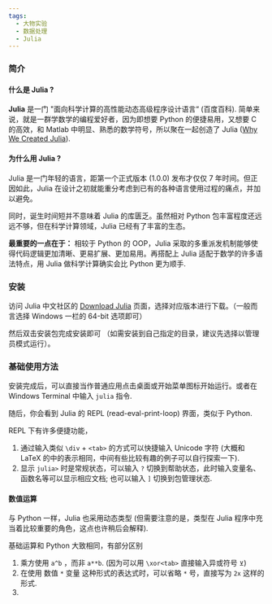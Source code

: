 ```yaml
---
tags:
  - 大物实验
  - 数据处理
  - Julia
---
```

### 简介
#### 什么是 Julia ?

**Julia** 是一门 "面向科学计算的高性能动态高级程序设计语言“ (百度百科). 
简单来说，就是一群学数学的编程爱好者，因为即想要 Python 的便捷易用，又想要 C 的高效，和 Matlab 中明显、熟悉的数学符号，所以聚在一起创造了 Julia ([Why We Created Julia](https://julialang.org/blog/2012/02/why-we-created-julia/)).

#### 为什么用 Julia ?

Julia 是一门年轻的语言，距第一个正式版本 (1.0.0) 发布才仅仅 7 年时间。但正因如此，Julia 在设计之初就能重分考虑到已有的各种语言使用过程的痛点，并加以避免。

同时，诞生时间短并不意味着 Julia 的库匮乏。虽然相对 Python 包丰富程度还远远不够，但在科学计算领域，Julia 已经有了丰富的生态。

**最重要的一点在于：** 相较于 Python 的 OOP，Julia 采取的多重派发机制能够使得代码逻辑更加清晰、更易扩展、更加易用。再搭配上 Julia 适配于数学的许多语法特点，用 Julia 做科学计算确实会比 Python 更为顺手.

### 安装

访问 Julia 中文社区的 [Download Julia](https://cn.julialang.org/downloads/) 页面，选择对应版本进行下载。（一般而言选择 Windows 一栏的 64-bit 选项即可）

然后双击安装包完成安装即可 （如需安装到自己指定的目录，建议先选择以管理员模式运行）。

### 基础使用方法

安装完成后，可以直接当作普通应用点击桌面或开始菜单图标开始运行。或者在 Windows Terminal 中输入 `julia` 指令.

随后，你会看到 Julia 的 REPL (read-eval-print-loop) 界面，类似于 Python.

REPL 下有许多便捷功能，

1. 通过输入类似 `\div` + `<tab>` 的方式可以快捷输入 Unicode 字符 (大概和 LaTeX 的中的表示相同，中间有些比较有趣的例子可以自行探索一下).
2. 显示 `julia>` 时是常规状态，可以输入 `?` 切换到帮助状态，此时输入变量名、函数名等可以显示相应文档; 也可以输入 `]` 切换到包管理状态.

#### 数值运算

与 Python 一样，Julia 也采用动态类型 (但需要注意的是，类型在 Julia 程序中充当着比较重要的角色，这点也许稍后会解释).

基础运算和 Python 大致相同，有部分区别
1. 乘方使用 `a^b` ，而非 `a**b`. (因为可以用 `\xor<tab>` 直接输入异或符号 `⊻`)
2. 在使用 数值 `*` 变量 这种形式的表达式时，可以省略 `*` 号，直接写为 `2x` 这样的形式.
3. 